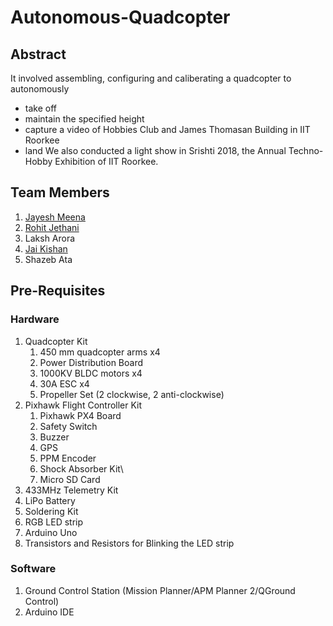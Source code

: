 # Autonomous-Quadcopter

## Abstract
It involved assembling, configuring and caliberating a quadcopter to autonomously
- take off
- maintain the specified height
- capture a video of Hobbies Club and James Thomasan Building in IIT Roorkee
- land
We also conducted a light show in Srishti 2018, the Annual Techno-Hobby Exhibition of IIT Roorkee.

## Team Members
1. [Jayesh Meena](https://github.com/Jayesh23)
2. [Rohit Jethani](https://github.com/rohitjethani)
3. Laksh Arora
4. [Jai Kishan](https://github.com/jaikishan26)
5. Shazeb Ata

## Pre-Requisites
### Hardware
1. Quadcopter Kit
	1. 450 mm quadcopter arms x4
	1. Power Distribution Board
	1. 1000KV BLDC motors x4
	1. 30A ESC x4
	1. Propeller Set (2 clockwise, 2 anti-clockwise)
1. Pixhawk Flight Controller Kit
	1. Pixhawk PX4 Board
	1. Safety Switch
	1. Buzzer
	1. GPS
	1. PPM Encoder
	1. Shock Absorber Kit\
	1. Micro SD Card
1. 433MHz Telemetry Kit
1. LiPo Battery
1. Soldering Kit
1. RGB LED strip
1. Arduino Uno
1. Transistors and Resistors for Blinking the LED strip

### Software
1. Ground Control Station (Mission Planner/APM Planner 2/QGround Control)
1. Arduino IDE
